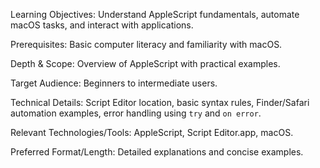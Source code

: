 Learning Objectives: Understand AppleScript fundamentals, automate macOS tasks, and interact with applications.

Prerequisites: Basic computer literacy and familiarity with macOS.

Depth & Scope: Overview of AppleScript with practical examples.

Target Audience: Beginners to intermediate users.

Technical Details: Script Editor location, basic syntax rules, Finder/Safari automation examples, error handling using `try` and `on error`.

Relevant Technologies/Tools: AppleScript, Script Editor.app, macOS.

Preferred Format/Length: Detailed explanations and concise examples.
